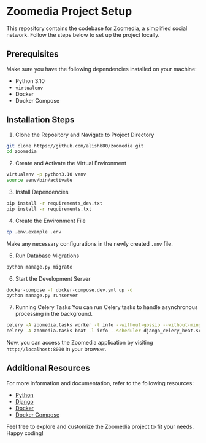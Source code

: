 # Zoomedia Project Setup

This repository contains the codebase for Zoomedia, a simplified social network. Follow the steps below to set up the project locally.

## Prerequisites
Make sure you have the following dependencies installed on your machine:
- Python 3.10
- `virtualenv`
- Docker
- Docker Compose

## Installation Steps

1. Clone the Repository and Navigate to Project Directory
```bash
git clone https://github.com/alishb80/zoomedia.git
cd zoomedia
```

2. Create and Activate the Virtual Environment
```bash
virtualenv -p python3.10 venv
source venv/bin/activate
```

3. Install Dependencies
```bash
pip install -r requirements_dev.txt
pip install -r requirements.txt
```

4. Create the Environment File
```bash
cp .env.example .env
```

Make any necessary configurations in the newly created `.env` file.

5. Run Database Migrations
```bash
python manage.py migrate
```

6. Start the Development Server
```bash
docker-compose -f docker-compose.dev.yml up -d
python manage.py runserver
```

7. Running Celery Tasks
You can run Celery tasks to handle asynchronous processing in the background.

```bash
celery -A zoomedia.tasks worker -l info --without-gossip --without-mingle --without-heartbeat
celery -A zoomedia.tasks beat -l info --scheduler django_celery_beat.schedulers:DatabaseScheduler
```

Now, you can access the Zoomedia application by visiting `http://localhost:8000` in your browser.

## Additional Resources

For more information and documentation, refer to the following resources:
- [Python](https://www.python.org/)
- [Django](https://www.djangoproject.com/)
- [Docker](https://www.docker.com/)
- [Docker Compose](https://docs.docker.com/compose/)

Feel free to explore and customize the Zoomedia project to fit your needs. Happy coding!
